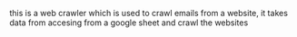 this is a web crawler which is used to crawl emails from a website, it takes data from accesing from a google sheet and crawl the websites

